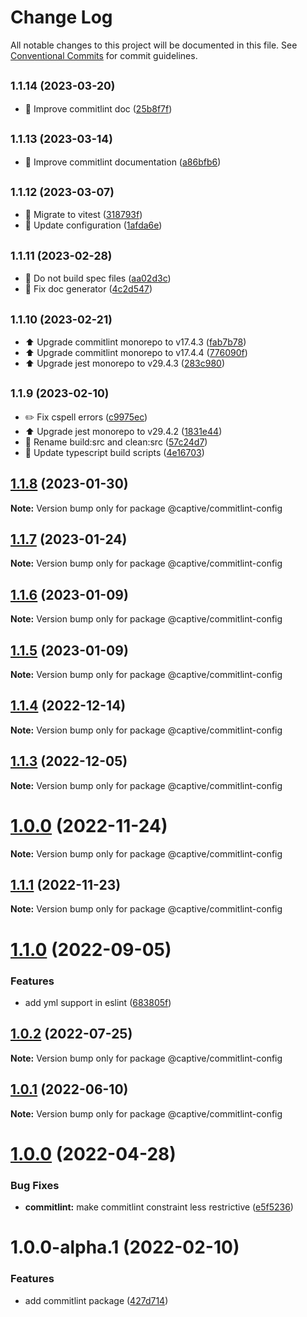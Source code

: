 # Change Log

All notable changes to this project will be documented in this file.
See [Conventional Commits](https://conventionalcommits.org) for commit guidelines.

## <small>1.1.14 (2023-03-20)</small>

- 📝 Improve commitlint doc ([25b8f7f](https://github.com/Captive-Studio/es-project-config/commit/25b8f7f))

## <small>1.1.13 (2023-03-14)</small>

- 📝 Improve commitlint documentation ([a86bfb6](https://github.com/Captive-Studio/es-project-config/commit/a86bfb6))

## <small>1.1.12 (2023-03-07)</small>

- 👷 Migrate to vitest ([318793f](https://github.com/Captive-Studio/es-project-config/commit/318793f))
- 👷 Update configuration ([1afda6e](https://github.com/Captive-Studio/es-project-config/commit/1afda6e))

## <small>1.1.11 (2023-02-28)</small>

- 👷 Do not build spec files ([aa02d3c](https://github.com/Captive-Studio/es-project-config/commit/aa02d3c))
- 📝 Fix doc generator ([4c2d547](https://github.com/Captive-Studio/es-project-config/commit/4c2d547))

## <small>1.1.10 (2023-02-21)</small>

- ⬆️ Upgrade commitlint monorepo to v17.4.3 ([fab7b78](https://github.com/Captive-Studio/es-project-config/commit/fab7b78))
- ⬆️ Upgrade commitlint monorepo to v17.4.4 ([776090f](https://github.com/Captive-Studio/es-project-config/commit/776090f))
- ⬆️ Upgrade jest monorepo to v29.4.3 ([283c980](https://github.com/Captive-Studio/es-project-config/commit/283c980))

## <small>1.1.9 (2023-02-10)</small>

- ✏️ Fix cspell errors ([c9975ec](https://github.com/Captive-Studio/es-project-config/commit/c9975ec))
- ⬆️ Upgrade jest monorepo to v29.4.2 ([1831e44](https://github.com/Captive-Studio/es-project-config/commit/1831e44))
- 👷 Rename build:src and clean:src ([57c24d7](https://github.com/Captive-Studio/es-project-config/commit/57c24d7))
- 🔨 Update typescript build scripts ([4e16703](https://github.com/Captive-Studio/es-project-config/commit/4e16703))

## [1.1.8](https://github.com/Captive-Studio/es-project-config/compare/@captive/commitlint-config@1.1.7...@captive/commitlint-config@1.1.8) (2023-01-30)

**Note:** Version bump only for package @captive/commitlint-config

## [1.1.7](https://github.com/Captive-Studio/es-project-config/compare/@captive/commitlint-config@1.1.6...@captive/commitlint-config@1.1.7) (2023-01-24)

**Note:** Version bump only for package @captive/commitlint-config

## [1.1.6](https://github.com/Captive-Studio/es-project-config/compare/@captive/commitlint-config@1.1.5...@captive/commitlint-config@1.1.6) (2023-01-09)

**Note:** Version bump only for package @captive/commitlint-config

## [1.1.5](https://github.com/Captive-Studio/es-project-config/compare/@captive/commitlint-config@1.1.4...@captive/commitlint-config@1.1.5) (2023-01-09)

**Note:** Version bump only for package @captive/commitlint-config

## [1.1.4](https://github.com/Captive-Studio/es-project-config/compare/@captive/commitlint-config@1.1.3...@captive/commitlint-config@1.1.4) (2022-12-14)

**Note:** Version bump only for package @captive/commitlint-config

## [1.1.3](https://github.com/Captive-Studio/es-project-config/compare/@captive/commitlint-config@1.1.1...@captive/commitlint-config@1.1.3) (2022-12-05)

**Note:** Version bump only for package @captive/commitlint-config

# [1.0.0](https://github.com/Captive-Studio/es-project-config/compare/@captive/commitlint-config@1.1.1...@captive/commitlint-config@1.0.0) (2022-11-24)

**Note:** Version bump only for package @captive/commitlint-config

## [1.1.1](https://github.com/Captive-Studio/es-project-config/compare/@captive/commitlint-config@1.1.0...@captive/commitlint-config@1.1.1) (2022-11-23)

**Note:** Version bump only for package @captive/commitlint-config

# [1.1.0](https://github.com/Captive-Studio/es-project-config/compare/@captive/commitlint-config@1.0.2...@captive/commitlint-config@1.1.0) (2022-09-05)

### Features

- add yml support in eslint ([683805f](https://github.com/Captive-Studio/es-project-config/commit/683805ff265c2b54a711e339375608ad3677a937))

## [1.0.2](https://github.com/Captive-Studio/es-project-config/compare/@captive/commitlint-config@1.0.1...@captive/commitlint-config@1.0.2) (2022-07-25)

**Note:** Version bump only for package @captive/commitlint-config

## [1.0.1](https://github.com/Captive-Studio/es-project-config/compare/@captive/commitlint-config@1.0.0...@captive/commitlint-config@1.0.1) (2022-06-10)

**Note:** Version bump only for package @captive/commitlint-config

# [1.0.0](https://github.com/Captive-Studio/es-project-config/compare/@captive/commitlint-config@1.0.0-alpha.1...@captive/commitlint-config@1.0.0) (2022-04-28)

### Bug Fixes

- **commitlint:** make commitlint constraint less restrictive ([e5f5236](https://github.com/Captive-Studio/es-project-config/commit/e5f523651b28296b51e916d1e92e4aebc52c86e0))

# 1.0.0-alpha.1 (2022-02-10)

### Features

- add commitlint package ([427d714](https://github.com/Captive-Studio/es-project-config/commit/427d71474ebc2b9bd8b2bc64b7c3b0aa2a6542f8))
